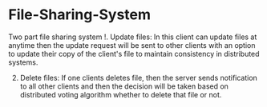 # File-Sharing-System
Two part file sharing system
!. Update files: In this client can update files at anytime then the update request will be sent to other clients with an option to update their copy of the client's file to maintain consistency in distributed systems.

2. Delete files: If one clients deletes file, then the server sends notification to all other clients and then the decision will be taken based on distributed voting algorithm whether to delete that file or not.
